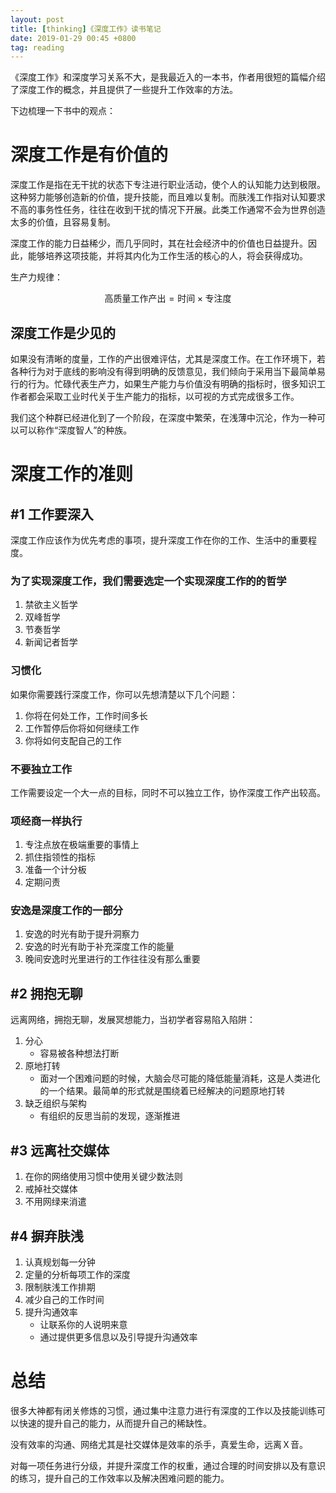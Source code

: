 ```yaml
---
layout: post
title: [thinking]《深度工作》读书笔记
date: 2019-01-29 00:45 +0800
tag: reading
---
```


《深度工作》和深度学习关系不大，是我最近入的一本书，作者用很短的篇幅介绍了深度工作的概念，并且提供了一些提升工作效率的方法。

下边梳理一下书中的观点：

# 深度工作是有价值的

深度工作是指在无干扰的状态下专注进行职业活动，使个人的认知能力达到极限。这种努力能够创造新的价值，提升技能，而且难以复制。而肤浅工作指对认知要求不高的事务性任务，往往在收到干扰的情况下开展。此类工作通常不会为世界创造太多的价值，且容易复制。

深度工作的能力日益稀少，而几乎同时，其在社会经济中的价值也日益提升。因此，能够培养这项技能，并将其内化为工作生活的核心的人，将会获得成功。

生产力规律：

$$\text{高质量工作产出} = \text{时间} \times \text{专注度}$$

## 深度工作是少见的

如果没有清晰的度量，工作的产出很难评估，尤其是深度工作。在工作环境下，若各种行为对于底线的影响没有得到明确的反馈意见，我们倾向于采用当下最简单易行的行为。忙碌代表生产力，如果生产能力与价值没有明确的指标时，很多知识工作者都会采取工业时代关于生产能力的指标，以可视的方式完成很多工作。

我们这个种群已经进化到了一个阶段，在深度中繁荣，在浅薄中沉沦，作为一种可以可以称作“深度智人”的种族。

# 深度工作的准则

## #1 工作要深入

深度工作应该作为优先考虑的事项，提升深度工作在你的工作、生活中的重要程度。

### 为了实现深度工作，我们需要选定一个实现深度工作的的哲学

1. 禁欲主义哲学
2. 双峰哲学
3. 节奏哲学
4. 新闻记者哲学

### 习惯化

如果你需要践行深度工作，你可以先想清楚以下几个问题：

1. 你将在何处工作，工作时间多长
2. 工作暂停后你将如何继续工作
3. 你将如何支配自己的工作

### 不要独立工作

工作需要设定一个大一点的目标，同时不可以独立工作，协作深度工作产出较高。

### 项经商一样执行

1. 专注点放在极端重要的事情上
2. 抓住指领性的指标
3. 准备一个计分板
4. 定期问责

### 安逸是深度工作的一部分

1. 安逸的时光有助于提升洞察力
2. 安逸的时光有助于补充深度工作的能量
3. 晚间安逸时光里进行的工作往往没有那么重要

## #2 拥抱无聊

远离网络，拥抱无聊，发展冥想能力，当初学者容易陷入陷阱：

1. 分心
    * 容易被各种想法打断
2. 原地打转
    * 面对一个困难问题的时候，大脑会尽可能的降低能量消耗，这是人类进化的一个结果。最简单的形式就是围绕着已经解决的问题原地打转
3. 缺乏组织与架构
    * 有组织的反思当前的发现，逐渐推进

## #3 远离社交媒体

1. 在你的网络使用习惯中使用关键少数法则
2. 戒掉社交媒体
3. 不用网绿来消遣

## #4 摒弃肤浅

1. 认真规划每一分钟
2. 定量的分析每项工作的深度
3. 限制肤浅工作排期
4. 减少自己的工作时间
5. 提升沟通效率
   * 让联系你的人说明来意
   * 通过提供更多信息以及引导提升沟通效率

# 总结

很多大神都有闭关修炼的习惯，通过集中注意力进行有深度的工作以及技能训练可以快速的提升自己的能力，从而提升自己的稀缺性。

没有效率的沟通、网络尤其是社交媒体是效率的杀手，真爱生命，远离Ｘ音。

对每一项任务进行分级，并提升深度工作的权重，通过合理的时间安排以及有意识的练习，提升自己的工作效率以及解决困难问题的能力。